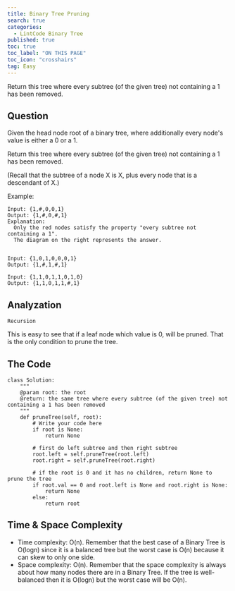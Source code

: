 ```yaml
---
title: Binary Tree Pruning
search: true
categories:
  - LintCode Binary Tree
published: true
toc: true
toc_label: "ON THIS PAGE"
toc_icon: "crosshairs"
tag: Easy
---
```


Return this tree where every subtree (of the given tree) not containing a 1 has been removed.

## Question

Given the head node root of a binary tree, where additionally every node's value is either a 0 or a 1.

Return this tree where every subtree (of the given tree) not containing a 1 has been removed.

(Recall that the subtree of a node X is X, plus every node that is a descendant of X.)

Example:
```
Input: {1,#,0,0,1}
Output: {1,#,0,#,1}
Explanation: 
  Only the red nodes satisfy the property "every subtree not containing a 1".
  The diagram on the right represents the answer.


Input: {1,0,1,0,0,0,1}
Output: {1,#,1,#,1}

Input: {1,1,0,1,1,0,1,0}
Output: {1,1,0,1,1,#,1}
```

## Analyzation
`Recursion`

This is easy to see that if a leaf node which value is 0, will be pruned. That is the only condition to prune the tree.

## The Code
```
class Solution:
    """
    @param root: the root
    @return: the same tree where every subtree (of the given tree) not containing a 1 has been removed
    """
    def pruneTree(self, root):
        # Write your code here
        if root is None:
            return None
        
        # first do left subtree and then right subtree
        root.left = self.pruneTree(root.left)
        root.right = self.pruneTree(root.right)
        
        # if the root is 0 and it has no children, return None to prune the tree
        if root.val == 0 and root.left is None and root.right is None:
            return None
        else:
            return root
```

## Time & Space Complexity
- Time complexity: O(n). Remember that the best case of a Binary Tree is O(logn) since it is a balanced tree but the worst case is O(n) because it can skew to only one side.
- Space complexity: O(n). Remember that the space complexity is always about how many nodes there are in a Binary Tree. If the tree is well-balanced then it is O(logn) but the worst case will be O(n).
